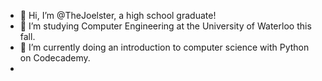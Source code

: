 - 👋 Hi, I’m @TheJoelster, a high school graduate!
- 👀 I’m studying Computer Engineering at the University of Waterloo this fall.
- 🌱 I’m currently doing an introduction to computer science with Python on Codecademy.
- 
<!---
TheJoelster/TheJoelster is a ✨ special ✨ repository because its `README.md` (this file) appears on your GitHub profile.
You can click the Preview link to take a look at your changes.
--->
